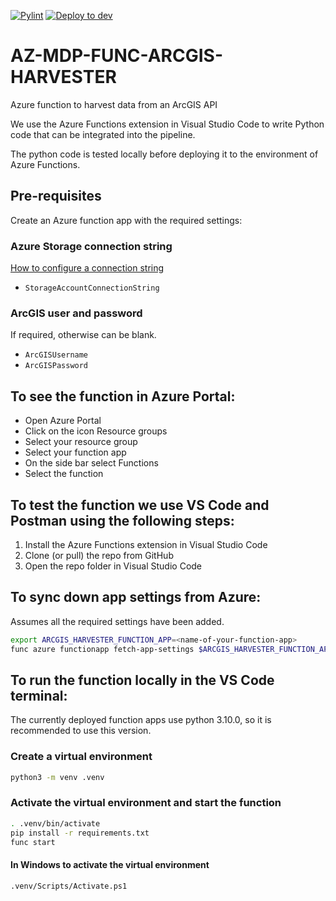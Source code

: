 [![Pylint](https://github.com/EECA-NZ/AZ-MDP-FUNC-ARCGIS-HARVESTER/actions/workflows/pylint.yml/badge.svg)](https://github.com/EECA-NZ/AZ-MDP-FUNC-ARCGIS-HARVESTER/actions/workflows/pylint.yml) [![Deploy to dev](https://github.com/EECA-NZ/AZ-MDP-FUNC-ARCGIS-HARVESTER/actions/workflows/deploy-to-dev.yml/badge.svg)](https://github.com/EECA-NZ/AZ-MDP-FUNC-ARCGIS-HARVESTER/actions/workflows/deploy-to-dev.yml)

# AZ-MDP-FUNC-ARCGIS-HARVESTER

Azure function to harvest data from an ArcGIS API

We use the Azure Functions extension in Visual Studio Code to write Python code that can be integrated into the pipeline.

The python code is tested locally before deploying it to the environment of Azure Functions.

## Pre-requisites

Create an Azure function app with the required settings:

### Azure Storage connection string
[How to configure a connection string](https://learn.microsoft.com/en-us/azure/storage/common/storage-configure-connection-string#configure-a-connection-string-for-an-azure-storage-account)
- `StorageAccountConnectionString`

### ArcGIS user and password
If required, otherwise can be blank.
- `ArcGISUsername` 
- `ArcGISPassword`

## To see the function in Azure Portal:

-  Open Azure Portal
-  Click on the icon Resource groups
-  Select your resource group
-  Select your function app
-  On the side bar select Functions
-  Select the function

## To test the function we use VS Code and Postman using the following steps:

1. Install the Azure Functions extension in Visual Studio Code
2. Clone (or pull) the repo from GitHub
3. Open the repo folder in Visual Studio Code

## To sync down app settings from Azure:
Assumes all the required settings have been added.

```bash
export ARCGIS_HARVESTER_FUNCTION_APP=<name-of-your-function-app>
func azure functionapp fetch-app-settings $ARCGIS_HARVESTER_FUNCTION_APP
```

## To run the function locally in the VS Code terminal:

The currently deployed function apps use python 3.10.0, so it is recommended to use this version.

### Create a virtual environment

```bash
python3 -m venv .venv
```

### Activate the virtual environment and start the function

```bash
. .venv/bin/activate
pip install -r requirements.txt
func start
```

#### In Windows to activate the virtual environment

```bash
.venv/Scripts/Activate.ps1
```
